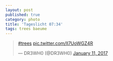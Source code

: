 ```yaml
---
layout: post
published: true
category: photo
title: 'Tageslicht 07:34'
tags: trees baeume
---
```

<blockquote class=""twitter-tweet""><p lang=""und"" dir=""ltr""><a href=""https://twitter.com/hashtag/trees?src=hash"">#trees</a> <a href=""https://t.co/ll7UoWGZ4R"">pic.twitter.com/ll7UoWGZ4R</a></p>&mdash; DR3WH0 (@DR3WH0) <a href=""https://twitter.com/DR3WH0/status/819175551281885184"">January 11, 2017</a></blockquote>
<script async src=""//platform.twitter.com/widgets.js"" charset=""utf-8""></script>
